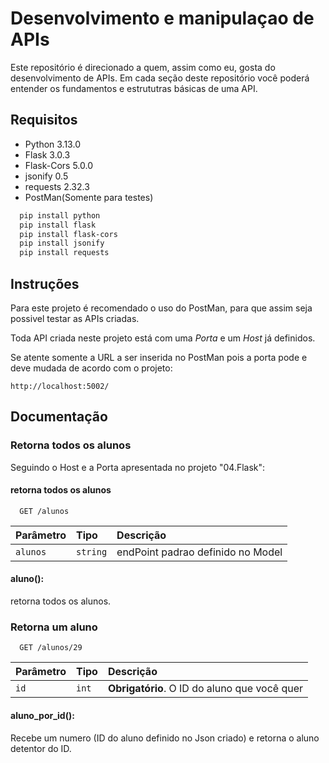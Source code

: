
# Desenvolvimento e manipulaçao de APIs

Este repositório é direcionado a quem, assim como eu, gosta do desenvolvimento de APIs. Em cada seção deste repositório você poderá entender os fundamentos e estrututras básicas de uma API.




## Requisitos

- Python 3.13.0
- Flask 3.0.3
- Flask-Cors 5.0.0
- jsonify 0.5
- requests 2.32.3
- PostMan(Somente para testes)

```bash
  pip install python
  pip install flask
  pip install flask-cors
  pip install jsonify
  pip install requests
```
    
## Instruções

Para este projeto é recomendado o uso do PostMan, para que assim seja possivel testar as APIs criadas.

Toda API criada neste projeto está com uma *Porta* e um *Host* já definidos.

Se atente somente a URL a ser inserida no PostMan pois a porta pode e deve mudada de acordo com o projeto:

    http://localhost:5002/


## Documentação

### Retorna todos os alunos
Seguindo o Host e a Porta apresentada no projeto "04.Flask":

#### retorna todos os alunos

```http
  GET /alunos
```

| Parâmetro   | Tipo       | Descrição                           |
| :---------- | :--------- | :---------------------------------- |
| `alunos` | `string` | endPoint padrao definido no Model |

#### aluno():

retorna todos os alunos.

### Retorna um aluno

```http
  GET /alunos/29
```

| Parâmetro   | Tipo       | Descrição                                   |
| :---------- | :--------- | :------------------------------------------ |
| `id`      | `int` | **Obrigatório**. O ID do aluno que você quer |

#### aluno_por_id():

Recebe um numero (ID do aluno definido no Json criado) e retorna o aluno detentor do ID.

